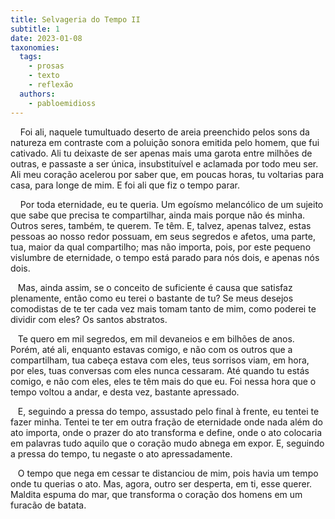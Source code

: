 ```yaml
---
title: Selvageria do Tempo II
subtitle: 1
date: 2023-01-08
taxonomies:
  tags:
    - prosas
    - texto
    - reflexão
  authors:
    - pabloemidioss
---
```


&nbsp;&nbsp;&nbsp;&nbsp;Foi ali, naquele tumultuado deserto de areia preenchido pelos sons da natureza em contraste com a poluição sonora emitida pelo homem, que fui cativado. Ali tu deixaste de ser apenas mais uma garota entre milhões de outras, e passaste a ser única, insubstituível e aclamada por todo meu ser. Ali meu coração acelerou por saber que, em poucas horas, tu voltarias para casa, para longe de mim. E foi ali que fiz o tempo parar.


&nbsp;&nbsp;&nbsp;&nbsp;Por toda eternidade, eu te queria. Um egoísmo melancólico de um sujeito que sabe que precisa te compartilhar, ainda mais porque não és minha. Outros seres, também, te querem. Te têm. E, talvez, apenas talvez, estas pessoas ao nosso redor possuam, em seus segredos e afetos, uma parte, tua, maior da qual compartilho; mas não importa, pois, por este pequeno vislumbre de eternidade, o tempo está parado para nós dois, e apenas nós dois.

&nbsp;&nbsp;&nbsp;Mas, ainda assim, se o conceito de suficiente é causa que satisfaz plenamente, então como eu terei o bastante de tu? Se meus desejos comodistas de te ter cada vez mais tomam tanto de mim, como poderei te dividir com eles? Os santos abstratos.

&nbsp;&nbsp;&nbsp;Te quero em mil segredos, em mil devaneios e em bilhões de anos. Porém, até ali, enquanto estavas comigo, e não com os outros que a compartilham, tua cabeça estava com eles, teus sorrisos viam, em hora, por eles, tuas conversas com eles nunca cessaram. Até quando tu estás comigo, e não com eles, eles te têm mais do que eu. Foi nessa hora que o tempo voltou a andar, e desta vez, bastante apressado.


&nbsp;&nbsp;&nbsp;E, seguindo a pressa do tempo, assustado pelo final à frente, eu tentei te fazer minha. Tentei te ter em outra fração de eternidade onde nada além do ato importa, onde o prazer do ato transforma e define, onde o ato colocaria em palavras tudo aquilo que o coração mudo abnega em expor. E, seguindo a pressa do tempo, tu negaste o ato apressadamente. 

&nbsp;&nbsp;&nbsp;O tempo que nega em cessar te distanciou de mim, pois havia um tempo onde tu querias o ato. Mas, agora, outro ser desperta, em ti, esse querer. Maldita espuma do mar, que transforma o coração dos homens em um furacão de batata.
